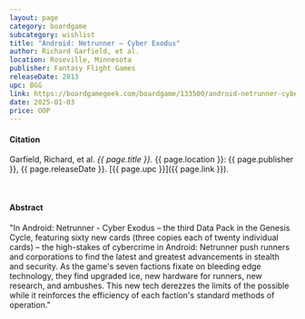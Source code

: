 ```yaml
---
layout: page
category: boardgame
subcategory: wishlist
title: "Android: Netrunner – Cyber Exodus"
author: Richard Garfield, et al.
location: Roseville, Minnesota
publisher: Fantasy Flight Games
releaseDate: 2013
upc: BGG
link: https://boardgamegeek.com/boardgame/133500/android-netrunner-cyber-exodus
date: 2025-01-03
price: OOP
---
```


#### Citation

Garfield, Richard, et al. *{{ page.title }}.* {{ page.location }}: {{ page.publisher }}, {{ page.releaseDate }}. [{{ page.upc }}]({{ page.link }}).

<br>


#### Abstract

"In Android: Netrunner - Cyber Exodus – the third Data Pack in the Genesis Cycle, featuring sixty new cards (three copies each of twenty individual cards) – the high-stakes of cybercrime in Android: Netrunner push runners and corporations to find the latest and greatest advancements in stealth and security. As the game's seven factions fixate on bleeding edge technology, they find upgraded ice, new hardware for runners, new research, and ambushes. This new tech derezzes the limits of the possible while it reinforces the efficiency of each faction's standard methods of operation."
